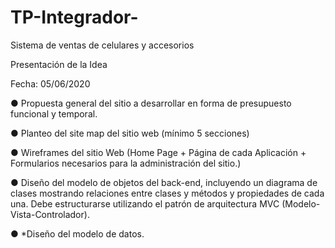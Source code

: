 # TP-Integrador-
Sistema de ventas de celulares y accesorios

Presentación de la Idea

Fecha: 05/06/2020

● Propuesta general del sitio a desarrollar en forma de presupuesto funcional y
temporal.

● Planteo del site map del sitio web (mínimo 5 secciones)

● Wireframes del sitio Web (Home Page + Página de cada Aplicación + Formularios
necesarios para la administración del sitio.)

● Diseño del modelo de objetos del back-end, incluyendo un diagrama de clases
mostrando relaciones entre clases y métodos y propiedades de cada una. Debe
estructurarse utilizando el patrón de arquitectura MVC (Modelo-Vista-Controlador).

● *Diseño del modelo de datos.

